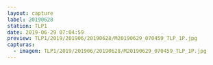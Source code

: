 ```yaml
---
layout: capture
label: 20190628
station: TLP1
date: 2019-06-29 07:04:59
preview: TLP1/2019/201906/20190628/M20190629_070459_TLP_1P.jpg
capturas:
  - imagem: TLP1/2019/201906/20190628/M20190629_070459_TLP_1P.jpg
---
```

